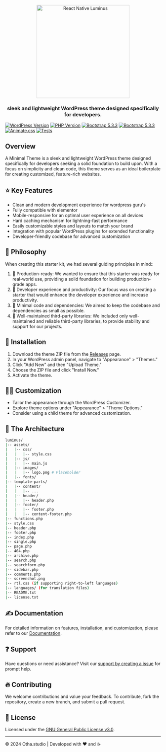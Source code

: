 <p align="center">
    <img alt="React Native Luminus" src="https://i.postimg.cc/R0pP3BRZ/wp-luminus.png" width="300" />
</p>

<h3 align="center">
  sleek and lightweight WordPress theme designed specifically for developers.
</h3>

[![WordPress Version](https://img.shields.io/badge/WordPress-6.4%2B-blue)](https://wordpress.org/)
[![PHP Version](https://img.shields.io/badge/PHP-8.2%2B-blue)](https://www.php.net/)
[![Bootstrap 5.3.3](https://img.shields.io/badge/Bootstrap%205.3.3-8A2BE2)](https://getbootstrap.com/)
[![Bootstrap 5.3.3](https://img.shields.io/badge/Bootstrap%20Icons-8A2BE2)](https://icons.getbootstrap.com/)
[![Animate.css](https://img.shields.io/badge/Animate.css-e69138)](https://animate.style/)
[![Tests](https://img.shields.io/badge/Tests-Passed-brightgreen)](#)


## Overview

A Minimal Theme is a sleek and lightweight WordPress theme designed specifically for developers seeking a solid foundation to build upon. With a focus on simplicity and clean code, this theme serves as an ideal boilerplate for creating customized, feature-rich websites.

## ⭐ Key Features

- Clean and modern development experience for wordpress guru's
- Fully compatible with elementor
- Mobile-responsive for an optimal user experience on all devices
- Hard caching mechanism for lightning-fast performance
- Easily customizable styles and layouts to match your brand
- Integration with popular WordPress plugins for extended functionality
- Developer-friendly codebase for advanced customization

## 🤔 Philosophy
When creating this starter kit, we had several guiding principles in mind::

1. 🚀 Production-ready: We wanted to ensure that this starter was ready for real-world use, providing a solid foundation for building production-grade apps.
2. 🥷 Developer experience and productivity: Our focus was on creating a starter that would enhance the developer experience and increase productivity.
3. 🧩 Minimal code and dependencies: We aimed to keep the codebase and dependencies as small as possible.
4. 💪 Well-maintained third-party libraries: We included only well-maintained and reliable third-party libraries, to provide stability and support for our projects.

## 🚀 Installation

1. Download the theme ZIP file from the [Releases](https://github.com/othastudio/luminus/releases) page.
2. In your WordPress admin panel, navigate to "Appearance" > "Themes."
3. Click "Add New" and then "Upload Theme."
4. Choose the ZIP file and click "Install Now."
5. Activate the theme.

## 🧑‍💻 Customization

- Tailor the appearance through the WordPress Customizer.
- Explore theme options under "Appearance" > "Theme Options."
- Consider using a child theme for advanced customization.

## 📖 The Architecture

```bash
luminus/
|-- assets/
|   |-- css/
|   |   |-- style.css
|   |-- js/
|   |   |-- main.js
|   |-- images/
|   |   |-- logo.png # Placeholder
|   |-- fonts/
|-- template-parts/
|   |-- content/
|   |   |-- ...
|   |-- header/
|   |   |-- header.php
|   |-- footer/
|   |   |-- footer.php
|   |   |-- content-footer.php
|-- functions.php
|-- style.css
|-- header.php
|-- footer.php
|-- index.php
|-- single.php
|-- page.php
|-- 404.php
|-- archive.php
|-- search.php
|-- searchform.php
|-- sidebar.php
|-- comments.php
|-- screenshot.png
|-- rtl.css (if supporting right-to-left languages)
|-- languages/ (for translation files)
|-- README.txt
|-- license.txt

```

## ✍️ Documentation

For detailed information on features, installation, and customization, please refer to our [Documentation](https://otha.studio/luminus/docs).

## ❓ Support

Have questions or need assistance? Visit our [support by creating a issue](https://github.com/othastudio/luminus/issues) for prompt help.

## 🔥 Contributing

We welcome contributions and value your feedback. To contribute, fork the repository, create a new branch, and submit a pull request.

## 🔖 License

Licensed under the [GNU General Public License v3.0](license.txt).

---

© 2024 Otha.studio | Developed with ❤️ and ☕